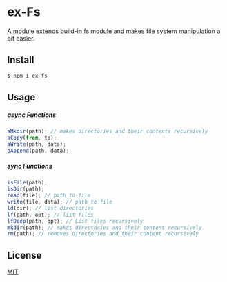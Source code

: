 # ex-Fs

A module extends build-in fs module and makes file system manipulation a bit easier.

## Install

```js
$ npm i ex-fs
```

## Usage

##### async Functions

```js
aMkdir(path); // makes directories and their contents recursively
aCopy(from, to);
aWrite(path, data);
aAppend(path, data);
```

##### sync Functions

```js
isFile(path);
isDir(path);
read(file); // path to file
write(file, data); // path to file
ld(dir); // list directories
lf(path, opt); // list files
lfDeep(path, opt); // List files recursively
mkdir(path); // makes directories and their content recursively
rm(path); // removes directories and their content recursively
```

## License

[MIT](LICENSE.md)
